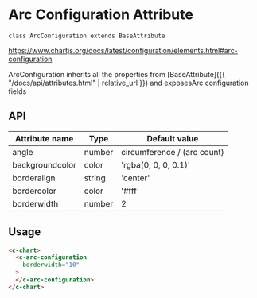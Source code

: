 # Arc Configuration Attribute
`class ArcConfiguration extends BaseAttribute`

https://www.chartjs.org/docs/latest/configuration/elements.html#arc-configuration

ArcConfiguration inherits all the properties from [BaseAttribute]({{ "/docs/api/attributes.html" | relative_url }}) and exposesArc configuration fields

## API

| Attribute name | Type | Default value
| --- | --- | ---
| angle | number | circumference / (arc count)
| backgroundcolor | color | 'rgba(0, 0, 0, 0.1)'
| borderalign | string | 'center'
| bordercolor | color | '#fff'
| borderwidth | number | 2

## Usage

```html
<c-chart>
  <c-arc-configuration
    borderwidth="10"
  >
  </c-arc-configuration>
</c-chart>
```
